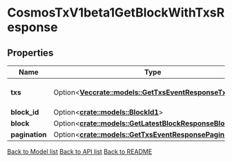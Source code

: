 # CosmosTxV1beta1GetBlockWithTxsResponse

## Properties

Name | Type | Description | Notes
------------ | ------------- | ------------- | -------------
**txs** | Option<[**Vec<crate::models::GetTxsEventResponseTxsInner>**](GetTxsEvent_response_txs_inner.md)> | txs are the transactions in the block. | [optional]
**block_id** | Option<[**crate::models::BlockId1**](BlockID_1.md)> |  | [optional]
**block** | Option<[**crate::models::GetLatestBlockResponseBlock**](GetLatestBlock_response_block.md)> |  | [optional]
**pagination** | Option<[**crate::models::GetTxsEventResponsePagination**](GetTxsEvent_response_pagination.md)> |  | [optional]

[Back to Model list](../README.md#documentation-for-models) [Back to API list](../README.md#documentation-for-api-endpoints) [Back to README](../README.md)


